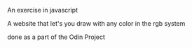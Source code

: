 An exercise in javascript

A website that let's you draw with any color in the rgb system

done as a part of the Odin Project
